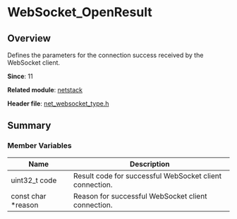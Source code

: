# WebSocket_OpenResult

<!--Kit: Network Kit-->
<!--Subsystem: Communication-->
<!--Owner: @wmyao_mm-->
<!--Designer: @guo-min_net-->
<!--Tester: @tongxilin-->
<!--Adviser: @zhang_yixin13-->

## Overview

Defines the parameters for the connection success received by the WebSocket client.

**Since**: 11

**Related module**: [netstack](capi-netstack.md)

**Header file**: [net_websocket_type.h](capi-net-websocket-type-h.md)

## Summary

### Member Variables

| Name| Description|
| -- | -- |
| uint32_t code | Result code for successful WebSocket client connection.|
| const char *reason | Reason for successful WebSocket client connection.|
